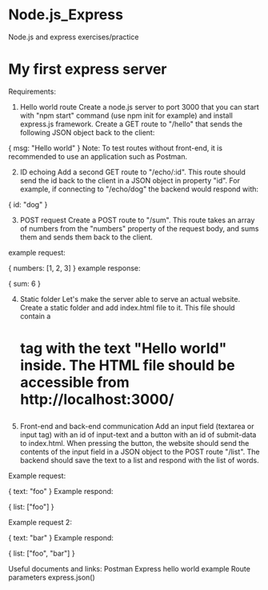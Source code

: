# Node.js_Express
Node.js and express exercises/practice

# My first express server
Requirements:
1. Hello world route
Create a node.js server to port 3000 that you can start with "npm start" command (use npm init for example) and install express.js framework. Create a GET route to "/hello" that sends the following JSON object back to the client:

{
    msg: "Hello world"
}
Note: To test routes without front-end, it is recommended to use an application such as Postman.

2. ID echoing
Add a second GET route to "/echo/:id". This route should send the id back to the client in a JSON object in property "id". For example, if connecting to "/echo/dog" the backend would respond with:

{
    id: "dog"
}

3. POST request
Create a POST route to "/sum". This route takes an array of numbers from the "numbers" property of the request body, and sums them and sends them back to the client.

example request:

{
    numbers: [1, 2, 3]
}
example response:

{
    sum: 6
}

4. Static folder
Let's make the server able to serve an actual website. Create a static folder and add index.html file to it. This file should contain a <h1> tag with the text "Hello world" inside. The HTML file should be accessible from http://localhost:3000/

5. Front-end and back-end communication
Add an input field (textarea or input tag) with an id of input-text and a button with an id of submit-data to index.html. When pressing the button, the website should send the contents of the input field in a JSON object to the POST route "/list". The backend should save the text to a list and respond with the list of words.

Example request:

{
    text: "foo"
}
Example respond:

{
    list: ["foo"]
}

Example request 2:

{
    text: "bar"
}
Example respond:

{
    list: ["foo", "bar"]
}

Useful documents and links:
Postman
Express hello world example
Route parameters
express.json()
